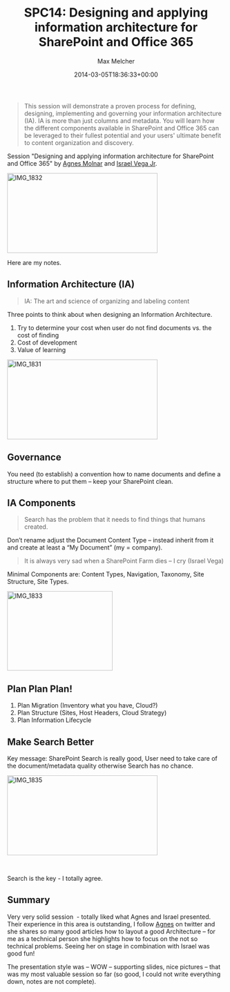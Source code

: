 ﻿---
title: 'SPC14: Designing and applying information architecture for SharePoint and Office 365'
author: Max Melcher
aliases:
   - "/post/2014-03-05-spc14-designing-applying-information-architecture-sharepoint-office-365/"
2014: "03"
type: post
date: 2014-03-05T18:36:33+00:00
url: /2014/03/spc14-designing-applying-information-architecture-sharepoint-office-365/
yourls_shorturl:
  - http://melcher.it/s/28
categories:
  - Conference
  - Information Architecture
  - ITPro
  - Office 365
  - Search
  - SharePoint 2013

---
> This session will demonstrate a proven process for defining, designing, implementing and governing your information architecture (IA). IA is more than just columns and metadata. You will learn how the different components available in SharePoint and Office 365 can be leveraged to their fullest potential and your users' ultimate benefit to content organization and discovery.

Session "Designing and applying information architecture for SharePoint and Office 365" by [Agnes Molnar][1] and [Israel Vega Jr][2].

[<img style="background-image: none; padding-top: 0px; padding-left: 0px; display: inline; padding-right: 0px; border: 0px;" title="IMG_1832" alt="IMG_1832" src="http://melcher.it/wp-content/uploads/IMG_1832_thumb.jpg" width="348" height="185" border="0" />][3]

Here are my notes.

## Information Architecture (IA)

> IA: The art and science of organizing and labeling content

Three points to think about when designing an Information Architecture.

  1. Try to determine your cost when user do not find documents vs. the cost of finding
  2. Cost of development
  3. Value of learning

[<img style="background-image: none; padding-top: 0px; padding-left: 0px; display: inline; padding-right: 0px; border: 0px;" title="IMG_1831" alt="IMG_1831" src="http://melcher.it/wp-content/uploads/IMG_1831_thumb.jpg" width="348" height="185" border="0" />][4]

## Governance

You need (to establish) a convention how to name documents and define a structure where to put them – keep your SharePoint clean.

## IA Components

> Search has the problem that it needs to find things that humans created.

Don’t rename adjust the Document Content Type – instead inherit from it and create at least a “My Document” (my = company).

> It is always very sad when a SharePoint Farm dies – I cry (Israel Vega)

Minimal Components are: Content Types, Navigation, Taxonomy, Site Structure, Site Types.

[<img style="background-image: none; padding-top: 0px; padding-left: 0px; display: inline; padding-right: 0px; border: 0px;" title="IMG_1833" alt="IMG_1833" src="http://melcher.it/wp-content/uploads/IMG_1833_thumb.jpg" width="244" height="184" border="0" />][5]

## Plan Plan Plan!

  1. Plan Migration (Inventory what you have, Cloud?)
  2. Plan Structure (Sites, Host Headers, Cloud Strategy)
  3. Plan Information Lifecycle

## Make Search Better

Key message: SharePoint Search is really good, User need to take care of the document/metadata quality otherwise Search has no chance.

[<img style="background-image: none; padding-top: 0px; padding-left: 0px; display: inline; padding-right: 0px; border: 0px;" title="IMG_1835" alt="IMG_1835" src="http://melcher.it/wp-content/uploads/IMG_1835_thumb.jpg" width="348" height="185" border="0" />][6]

&nbsp;

Search is the key - I totally agree.

## Summary

Very very solid session  - totally liked what Agnes and Israel presented. Their experience in this area is outstanding, I follow [Agnes][1] on twitter and she shares so many good articles how to layout a good Architecture – for me as a technical person she highlights how to focus on the not so technical problems. Seeing her on stage in combination with Israel was good fun!

The presentation style was – WOW – supporting slides, nice pictures – that was my most valuable session so far (so good, I could not write everything down, notes are not complete).

 [1]: https://twitter.com/molnaragnes
 [2]: https://twitter.com/inkblotconsult
 [3]: http://melcher.it/wp-content/uploads/IMG_1832.jpg
 [4]: http://melcher.it/wp-content/uploads/IMG_1831.jpg
 [5]: http://melcher.it/wp-content/uploads/IMG_1833.jpg
 [6]: http://melcher.it/wp-content/uploads/IMG_1835.jpg
